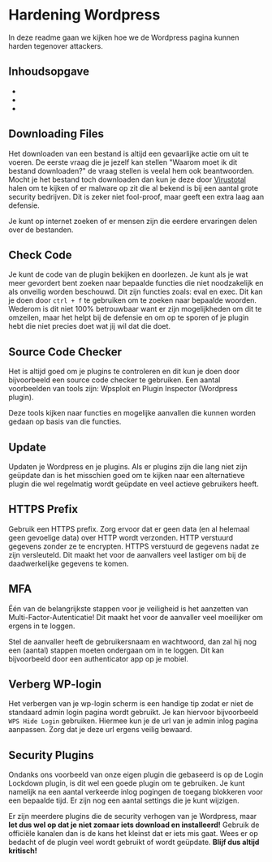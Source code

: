 # Hardening Wordpress #

In deze readme gaan we kijken hoe we de Wordpress pagina kunnen harden tegenover attackers.

## Inhoudsopgave ##

* 
* 
* 

## Downloading Files ##

Het downloaden van een bestand is altijd een gevaarlijke actie om uit te voeren. De eerste vraag die je jezelf kan stellen "Waarom moet ik dit bestand downloaden?" de vraag stellen is veelal hem ook beantwoorden. Mocht je het bestand toch downloaden dan kun je deze door <a href="https://www.virustotal.com">Virustotal</a> halen om te kijken of er malware op zit die al bekend is bij een aantal grote security bedrijven. Dit is zeker niet fool-proof, maar geeft een extra laag aan defensie.

Je kunt op internet zoeken of er mensen zijn die eerdere ervaringen delen over de bestanden. 

## Check Code ##

Je kunt de code van de plugin bekijken en doorlezen. Je kunt als je wat meer gevordert bent zoeken naar bepaalde functies die niet noodzakelijk en als onveilig worden beschouwd. Dit zijn functies zoals: eval en exec. Dit kan je doen door `ctrl + f` te gebruiken om te zoeken naar bepaalde woorden. Wederom is dit niet 100% betrouwbaar want er zijn mogelijkheden om dit te omzeilen, maar het helpt bij de defensie en om op te sporen of je plugin hebt die niet precies doet wat jij wil dat die doet.

## Source Code Checker ##

Het is altijd goed om je plugins te controleren en dit kun je doen door bijvoorbeeld een source code checker te gebruiken. Een aantal voorbeelden van tools zijn: Wpsploit en Plugin Inspector (Wordpress plugin).

Deze tools kijken naar functies en mogelijke aanvallen die kunnen worden gedaan op basis van die functies.

## Update ##

Updaten je Wordpress en je plugins. Als er plugins zijn die lang niet zijn geüpdate dan is het misschien goed om te kijken naar een alternatieve plugin die wel regelmatig wordt geüpdate en veel actieve gebruikers heeft.

## HTTPS Prefix ##

Gebruik een HTTPS prefix. Zorg ervoor dat er geen data (en al helemaal geen gevoelige data) over HTTP wordt verzonden. HTTP verstuurd gegevens zonder ze te encrypten. HTTPS verstuurd de gegevens nadat ze zijn versleuteld. Dit maakt het voor de aanvallers veel lastiger om bij de daadwerkelijke gegevens te komen.

## MFA ##

Één van de belangrijkste stappen voor je veiligheid is het aanzetten van Multi-Factor-Autenticatie! Dit maakt het voor de aanvaller veel moeilijker om ergens in te loggen.

Stel de aanvaller heeft de gebruikersnaam en wachtwoord, dan zal hij nog een (aantal) stappen moeten ondergaan om in te loggen. Dit kan bijvoorbeeld door een authenticator app op je mobiel.

## Verberg WP-login ##

Het verbergen van je wp-login scherm is een handige tip zodat er niet de standaard admin login pagina wordt gebruikt. Je kan hiervoor bijvoorbeeld `WPS Hide Login` gebruiken. Hiermee kun je de url van je admin inlog pagina aanpassen. Zorg dat je deze url ergens veilig bewaard.

## Security Plugins ##

Ondanks ons voorbeeld van onze eigen plugin die gebaseerd is op de Login Lockdown plugin, is dit wel een goede plugin om te gebruiken. Je kunt namelijk na een aantal verkeerde inlog pogingen de toegang blokkeren voor een bepaalde tijd. Er zijn nog een aantal settings die je kunt wijzigen.

Er zijn meerdere plugins die de security verhogen van je Wordpress, maar **let dus wel op dat je niet zomaar iets download en installeerd!** Gebruik de officiële kanalen dan is de kans het kleinst dat er iets mis gaat. Wees er op bedacht of de plugin veel wordt gebruikt of wordt geüpdate. **Blijf dus altijd kritisch!**